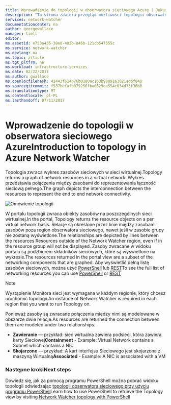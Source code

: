 ```yaml
---
title: Wprowadzenie do topologii w obserwatora sieciowego Azure | Dokumentacja firmy Microsoft
description: "Ta strona zawiera przegląd możliwości topologii obserwatora sieciowego"
services: network-watcher
documentationcenter: na
author: georgewallace
manager: timlt
editor: 
ms.assetid: e753a435-38e0-482b-846b-121cb547555c
ms.service: network-watcher
ms.devlang: na
ms.topic: article
ms.tgt_pltfrm: na
ms.workload: infrastructure-services
ms.date: 02/22/2017
ms.author: gwallace
ms.openlocfilehash: 42443f614b76b8180ac163b9889163021adbf048
ms.sourcegitcommit: f537befafb079256fba0529ee554c034d73f36b0
ms.translationtype: MT
ms.contentlocale: pl-PL
ms.lasthandoff: 07/11/2017
---
```

# <a name="introduction-to-topology-in-azure-network-watcher"></a><span data-ttu-id="237b7-103">Wprowadzenie do topologii w obserwatora sieciowego Azure</span><span class="sxs-lookup"><span data-stu-id="237b7-103">Introduction to topology in Azure Network Watcher</span></span>

<span data-ttu-id="237b7-104">Topologia zwraca wykres zasobów sieciowych w sieci wirtualnej.</span><span class="sxs-lookup"><span data-stu-id="237b7-104">Topology returns a graph of network resources in a virtual network.</span></span> <span data-ttu-id="237b7-105">Wykres przedstawia połączenia między zasobami do reprezentowania łączność sieciową pełnego.</span><span class="sxs-lookup"><span data-stu-id="237b7-105">The graph depicts the interconnection between the resources to represent the end to end network connectivity.</span></span>

![Omówienie topologii][1]

<span data-ttu-id="237b7-107">W portalu topologii zwraca obiekty zasobów na poszczególnych sieci wirtualnej.</span><span class="sxs-lookup"><span data-stu-id="237b7-107">In the portal, Topology returns the resource objects on a per virtual network basis.</span></span> <span data-ttu-id="237b7-108">Relacje są określone przez linie między zasobami zasobów poza region obserwatora sieciowego, nawet jeśli w zasobie grupy nie zostaną wyświetlone.</span><span class="sxs-lookup"><span data-stu-id="237b7-108">The relationships are depicted by lines between the resources Resources outside of the Network Watcher region, even if in the resource group will not be displayed.</span></span> <span data-ttu-id="237b7-109">Zasoby zwracane w widoku portalu są podzbiorem składników sieciowych, które są wyświetlone na wykresie.</span><span class="sxs-lookup"><span data-stu-id="237b7-109">The resources returned in the portal view are a subset of the networking components that are graphed.</span></span> <span data-ttu-id="237b7-110">Aby wyświetlić pełną listę zasobów sieciowych, można użyć [PowerShell](network-watcher-topology-powershell.md) lub [REST](network-watcher-topology-rest.md)</span><span class="sxs-lookup"><span data-stu-id="237b7-110">To see the full list of networking resources you can use [PowerShell](network-watcher-topology-powershell.md) or [REST](network-watcher-topology-rest.md)</span></span>

> [!NOTE]
> <span data-ttu-id="237b7-111">Wystąpienie Monitora sieci jest wymagana w każdym regionie, który chcesz uruchomić topologii.</span><span class="sxs-lookup"><span data-stu-id="237b7-111">An instance of Network Watcher is required in each region that you want to run Topology on.</span></span>

<span data-ttu-id="237b7-112">Ponieważ zasoby są zwracane połączenia między nimi są modelowane w obszarze dwie relacje.</span><span class="sxs-lookup"><span data-stu-id="237b7-112">As resources are returned the connection between them are modeled under two relationships.</span></span>

- <span data-ttu-id="237b7-113">**Zawieranie** — przykład: sieć wirtualna zawiera podsieci, która zawiera karty Sieciowej</span><span class="sxs-lookup"><span data-stu-id="237b7-113">**Containment** - Example: Virtual Network contains a Subnet which contains a NIC</span></span>
- <span data-ttu-id="237b7-114">**Skojarzone** — przykład: A kart interfejsu Sieciowego jest skojarzona z maszyną Wirtualną</span><span class="sxs-lookup"><span data-stu-id="237b7-114">**Associated** - Example: A NIC is associated with a VM</span></span>

### <a name="next-steps"></a><span data-ttu-id="237b7-115">Następne kroki</span><span class="sxs-lookup"><span data-stu-id="237b7-115">Next steps</span></span>

<span data-ttu-id="237b7-116">Dowiedz się, jak za pomocą programu PowerShell można pobrać widoku topologii odwiedzając [topologii obserwatora sieciowego przy użyciu programu PowerShell](network-watcher-topology-powershell.md)</span><span class="sxs-lookup"><span data-stu-id="237b7-116">Learn how to use PowerShell to retrieve the Topology view by visiting [Network Watcher topology with PowerShell](network-watcher-topology-powershell.md)</span></span>

<!--Image references-->

[1]: ./media/network-watcher-topology-overview/topology.png
